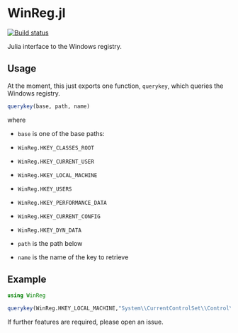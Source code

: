 # WinReg.jl

[![Build status](https://ci.appveyor.com/api/projects/status/4v53ctinmukaljbe?svg=true)](https://ci.appveyor.com/project/simonbyrne/winreg-jl)

Julia interface to the Windows registry.

## Usage

At the moment, this just exports one function, `querykey`, which queries the Windows registry.

```julia
querykey(base, path, name)
```
where
* `base` is one of the base paths:
 * `WinReg.HKEY_CLASSES_ROOT`
 * `WinReg.HKEY_CURRENT_USER`
 * `WinReg.HKEY_LOCAL_MACHINE`
 * `WinReg.HKEY_USERS`
 * `WinReg.HKEY_PERFORMANCE_DATA`
 * `WinReg.HKEY_CURRENT_CONFIG`
 * `WinReg.HKEY_DYN_DATA`

* `path` is the path below
* `name` is the name of the key to retrieve

## Example

```julia
using WinReg

querykey(WinReg.HKEY_LOCAL_MACHINE,"System\\CurrentControlSet\\Control\\Session Manager\\Environment","PROCESSOR_ARCHITECTURE")
```


If further features are required, please open an issue.
